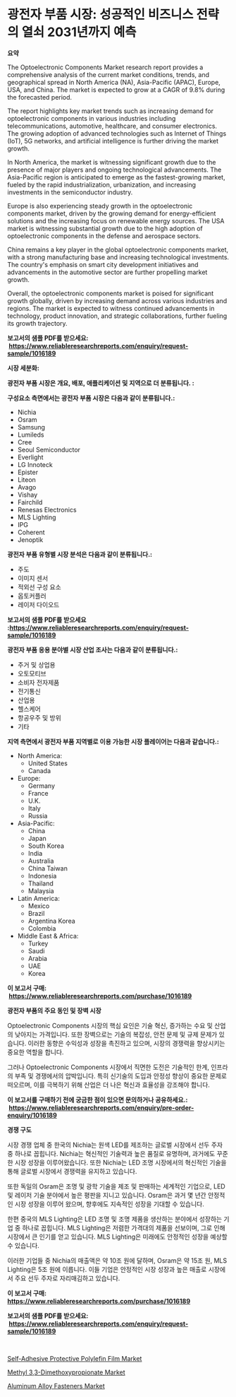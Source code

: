 <p><h1>광전자 부품 시장: 성공적인 비즈니스 전략의 열쇠 2031년까지 예측</h1></p><p><strong>요약</strong></p>
<p><p>The Optoelectronic Components Market research report provides a comprehensive analysis of the current market conditions, trends, and geographical spread in North America (NA), Asia-Pacific (APAC), Europe, USA, and China. The market is expected to grow at a CAGR of 9.8% during the forecasted period.</p><p>The report highlights key market trends such as increasing demand for optoelectronic components in various industries including telecommunications, automotive, healthcare, and consumer electronics. The growing adoption of advanced technologies such as Internet of Things (IoT), 5G networks, and artificial intelligence is further driving the market growth.</p><p>In North America, the market is witnessing significant growth due to the presence of major players and ongoing technological advancements. The Asia-Pacific region is anticipated to emerge as the fastest-growing market, fueled by the rapid industrialization, urbanization, and increasing investments in the semiconductor industry.</p><p>Europe is also experiencing steady growth in the optoelectronic components market, driven by the growing demand for energy-efficient solutions and the increasing focus on renewable energy sources. The USA market is witnessing substantial growth due to the high adoption of optoelectronic components in the defense and aerospace sectors.</p><p>China remains a key player in the global optoelectronic components market, with a strong manufacturing base and increasing technological investments. The country's emphasis on smart city development initiatives and advancements in the automotive sector are further propelling market growth.</p><p>Overall, the optoelectronic components market is poised for significant growth globally, driven by increasing demand across various industries and regions. The market is expected to witness continued advancements in technology, product innovation, and strategic collaborations, further fueling its growth trajectory.</p></p>
<p><strong>보고서의 샘플 PDF를 받으세요: &nbsp;<a href="https://www.reliableresearchreports.com/enquiry/request-sample/1016189">https://www.reliableresearchreports.com/enquiry/request-sample/1016189</a></strong></p>
<p><strong>시장 세분화:</strong></p>
<p><strong> 광전자 부품 시장은 개요, 배포, 애플리케이션 및 지역으로 더 분류됩니다. :</strong></p>
<p><strong>구성요소 측면에서는 광전자 부품 시장은 다음과 같이 분류됩니다.:</strong></p>
<p><ul><li>Nichia</li><li>Osram</li><li>Samsung</li><li>Lumileds</li><li>Cree</li><li>Seoul Semiconductor</li><li>Everlight</li><li>LG Innoteck</li><li>Epister</li><li>Liteon</li><li>Avago</li><li>Vishay</li><li>Fairchild</li><li>Renesas Electronics</li><li>MLS Lighting</li><li>IPG</li><li>Coherent</li><li>Jenoptik</li></ul></p>
<p><strong> 광전자 부품 유형별 시장 분석은 다음과 같이 분류됩니다.:</strong></p>
<p><ul><li>주도</li><li>이미지 센서</li><li>적외선 구성 요소</li><li>옵토커플러</li><li>레이저 다이오드</li></ul></p>
<p><strong>보고서의 샘플 PDF를 받으세요 :<a href="https://www.reliableresearchreports.com/enquiry/request-sample/1016189">https://www.reliableresearchreports.com/enquiry/request-sample/1016189</a></strong></p>
<p><strong> 광전자 부품 응용 분야별 시장 산업 조사는 다음과 같이 분류됩니다.:</strong></p>
<p><ul><li>주거 및 상업용</li><li>오토모티브</li><li>소비자 전자제품</li><li>전기통신</li><li>산업용</li><li>헬스케어</li><li>항공우주 및 방위</li><li>기타</li></ul></p>
<p><strong>지역 측면에서 광전자 부품 지역별로 이용 가능한 시장 플레이어는 다음과 같습니다.:</strong></p>
<p><ul>
    <li>
        North America:
        <ul>
            <li>United States</li>
            <li>Canada</li>
        </ul>
    </li>
    <li>
        Europe:
        <ul>
            <li>Germany</li>
            <li>France</li>
            <li>U.K.</li>
            <li>Italy</li>
            <li>Russia</li>
        </ul>
    </li>
    <li>
        Asia-Pacific:
        <ul>
            <li>China</li>
            <li>Japan</li>
            <li>South Korea</li>
            <li>India</li>
            <li>Australia</li>
            <li>China Taiwan</li>
            <li>Indonesia</li>
            <li>Thailand</li>
            <li>Malaysia</li>
        </ul>
    </li>
    <li>
        Latin America:
        <ul>
            <li>Mexico</li>
            <li>Brazil</li>
            <li>Argentina Korea</li>
            <li>Colombia</li>
        </ul>
    </li>
    <li>
        Middle East & Africa:
        <ul>
            <li>Turkey</li>
            <li>Saudi</li>
            <li>Arabia</li>
            <li>UAE</li>
            <li>Korea</li>
        </ul>
    </li>
    </ul></p>
<p><strong>이 보고서 구매: &nbsp;<a href="https://www.reliableresearchreports.com/purchase/1016189">https://www.reliableresearchreports.com/purchase/1016189</a></strong></p>
<p><strong>광전자 부품의 주요 동인 및 장벽 시장</strong></p>
<p><p>Optoelectronic Components 시장의 핵심 요인은 기술 혁신, 증가하는 수요 및 산업의 낮아지는 가격입니다. 또한 장벽으로는 기술의 복잡성, 안전 문제 및 규제 문제가 있습니다. 이러한 동향은 수익성과 성장을 촉진하고 있으며, 시장의 경쟁력을 향상시키는 중요한 역할을 합니다.</p><p>그러나 Optoelectronic Components 시장에서 직면한 도전은 기술적인 한계, 인프라의 부족 및 경쟁에서의 압박입니다. 특히 신기술의 도입과 안정성 향상이 중요한 문제로 떠오르며, 이를 극복하기 위해 산업은 더 나은 혁신과 효율성을 강조해야 합니다.</p></p>
<p><strong>이 보고서를 구매하기 전에 궁금한 점이 있으면 문의하거나 공유하세요.: &nbsp;<a href="https://www.reliableresearchreports.com/enquiry/pre-order-enquiry/1016189">https://www.reliableresearchreports.com/enquiry/pre-order-enquiry/1016189</a></strong></p>
<p><strong>경쟁 구도</strong></p>
<p><p>시장 경쟁 업체 중 한국의 Nichia는 원색 LED를 제조하는 글로벌 시장에서 선두 주자 중 하나로 꼽힙니다. Nichia는 혁신적인 기술력과 높은 품질로 유명하며, 과거에도 꾸준한 시장 성장을 이루어왔습니다. 또한 Nichia는 LED 조명 시장에서의 혁신적인 기술을 통해 글로벌 시장에서 경쟁력을 유지하고 있습니다.</p><p>또한 독일의 Osram은 조명 및 광학 기술을 제조 및 판매하는 세계적인 기업으로, LED 및 레이저 기술 분야에서 높은 평판을 지니고 있습니다. Osram은 과거 몇 년간 안정적인 시장 성장을 이루어 왔으며, 향후에도 지속적인 성장을 기대할 수 있습니다.</p><p>한편 중국의 MLS Lighting은 LED 조명 및 조명 제품을 생산하는 분야에서 성장하는 기업 중 하나로 꼽힙니다. MLS Lighting은 저렴한 가격대의 제품을 선보이며, 그로 인해 시장에서 큰 인기를 얻고 있습니다. MLS Lighting은 미래에도 안정적인 성장을 예상할 수 있습니다.</p><p>이러한 기업들 중 Nichia의 매출액은 약 10조 원에 달하며, Osram은 약 15조 원, MLS Lighting은 5조 원에 이릅니다. 이들 기업은 안정적인 시장 성장과 높은 매출로 시장에서 주요 선두 주자로 자리매김하고 있습니다.</p></p>
<p><strong>이 보고서 구매: &nbsp; <a href="https://www.reliableresearchreports.com/purchase/1016189">https://www.reliableresearchreports.com/purchase/1016189</a></strong></p>
<p><strong>보고서의 샘플 PDF를 받으세요: &nbsp;<a href="https://www.reliableresearchreports.com/enquiry/request-sample/1016189">https://www.reliableresearchreports.com/enquiry/request-sample/1016189</a></strong><strong></strong></p>
<p>&nbsp;</p>
<p><p><a href="https://github.com/timeliteaut/Market-Research-Report-List-1/blob/main/self-adhesive-protective-polylefin-film-market.md">Self-Adhesive Protective Polylefin Film Market</a></p><p><a href="https://github.com/seekum/Market-Research-Report-List-1/blob/main/methyl-33-dimethoxypropionate-market.md">Methyl 3,3-Dimethoxypropionate Market</a></p><p><a href="https://github.com/bobicer/Market-Research-Report-List-2/blob/main/aluminum-alloy-fasteners-market.md">Aluminum Alloy Fasteners Market</a></p></p>